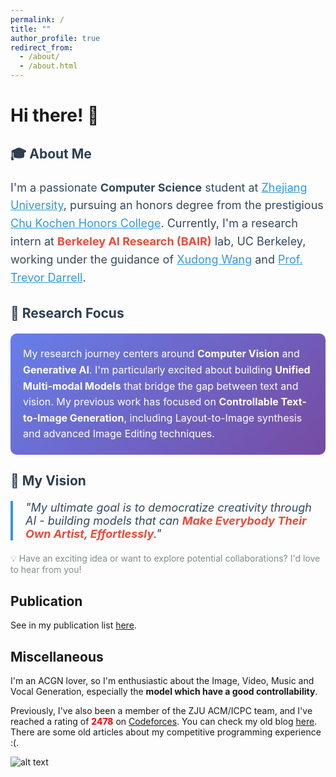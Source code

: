 ```yaml
---
permalink: /
title: ""
author_profile: true
redirect_from: 
  - /about/
  - /about.html
---
```

# Hi there! 👋 

<div class="hero-section">
  <div class="intro-text">
    <h2 style="color: #2c3e50; margin-bottom: 20px;">🎓 About Me</h2>
    <p style="font-size: 18px; line-height: 1.6; color: #34495e;">
      I'm a passionate <strong>Computer Science</strong> student at <a href="https://www.zju.edu.cn/english/" style="color: #3498db;">Zhejiang University</a>, 
      pursuing an honors degree from the prestigious <a href="http://ckc.zju.edu.cn" style="color: #3498db;">Chu Kochen Honors College</a>. 
      Currently, I'm a research intern at <strong style="color: #e74c3c;">Berkeley AI Research (BAIR)</strong> lab, UC Berkeley, 
      working under the guidance of <a href="https://people.eecs.berkeley.edu/~xdwang/" style="color: #3498db;">Xudong Wang</a> 
      and <a href="https://people.eecs.berkeley.edu/~trevor/" style="color: #3498db;">Prof. Trevor Darrell</a>.
    </p>
  </div>
</div>

<div class="research-interests">
  <h2 style="color: #2c3e50; margin-top: 30px;">🔬 Research Focus</h2>
  <div style="background: linear-gradient(135deg, #667eea 0%, #764ba2 100%); padding: 20px; border-radius: 10px; color: white; margin: 20px 0;">
    <p style="margin: 0; font-size: 16px; line-height: 1.6;">
      My research journey centers around <strong>Computer Vision</strong> and <strong>Generative AI</strong>. 
      I'm particularly excited about building <strong>Unified Multi-modal Models</strong> 
      that bridge the gap between text and vision. My previous work has focused on 
      <strong>Controllable Text-to-Image Generation</strong>, including Layout-to-Image synthesis and advanced Image Editing techniques.
    </p>
  </div>
</div>

<div class="mission-statement">
  <h2 style="color: #2c3e50;">🎨 My Vision</h2>
  <blockquote style="border-left: 4px solid #3498db; padding-left: 20px; margin: 20px 0; font-style: italic; font-size: 18px; color: #34495e;">
    "My ultimate goal is to democratize creativity through AI - building models that can <strong style="color: #e74c3c;">Make Everybody Their Own Artist, Effortlessly</strong>."
  </blockquote>
  <p style="margin-top: 15px; color: #7f8c8d;">
    💡 Have an exciting idea or want to explore potential collaborations? I'd love to hear from you!
  </p>
</div>

Publication
-----------

See in my publication list [here](https://horizonwind2004.github.io/publications/).

Miscellaneous
-------------

I'm an ACGN lover, so I'm enthusiastic about the Image, Video, Music and Vocal Generation, especially the **model which have a good controllability**.

Previously, I've also been  a member of the ZJU ACM/ICPC team, and I've reached a rating of **<span style="color:red">2478</span>** on [Codeforces](https://codeforces.com/profile/epyset). You can check my old blog [here](https://www.luogu.com.cn/user/77426). There are some old articles about my competitive programming experience :(.

![alt text](https://cfrating.baoshuo.dev/rating?username=Epyset)
